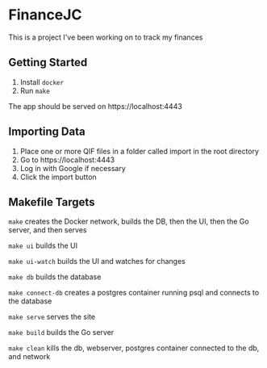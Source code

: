 # FinanceJC
This is a project I've been working on to track my finances

## Getting Started
1. Install `docker`
2. Run `make`

The app should be served on https://localhost:4443

## Importing Data
1. Place one or more QIF files in a folder called import in the root directory
2. Go to https://localhost:4443
3. Log in with Google if necessary
4. Click the import button

## Makefile Targets
`make` creates the Docker network, builds the DB, then the UI, then the Go server, and then serves

`make ui` builds the UI

`make ui-watch` builds the UI and watches for changes

`make db` builds the database

`make connect-db` creates a postgres container running psql and connects to the database

`make serve` serves the site

`make build` builds the Go server

`make clean` kills the db, webserver, postgres container connected to the db, and network